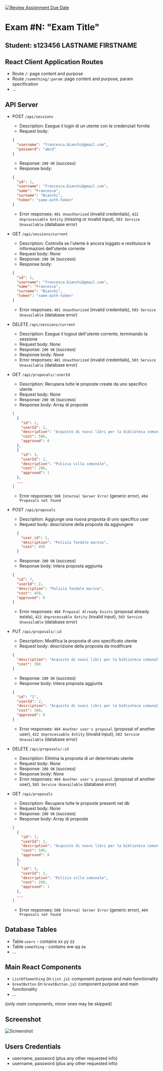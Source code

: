 [![Review Assignment Due Date](https://classroom.github.com/assets/deadline-readme-button-22041afd0340ce965d47ae6ef1cefeee28c7c493a6346c4f15d667ab976d596c.svg)](https://classroom.github.com/a/OLXYiqlj)
# Exam #N: "Exam Title"
## Student: s123456 LASTNAME FIRSTNAME 

## React Client Application Routes

- Route `/`: page content and purpose
- Route `/something/:param`: page content and purpose, param specification
- ...

## API Server

- POST `/api/sessions`
  - Description: Esegue il login di un utente con le credenziali fornite
  - Request body: 
  ``` json
  {
    "username": "francesca.bianchi@gmail.com",
    "password": "abcd"
  }
  ```
  - Response: `200 OK` (success)
  - Response body: 
  ``` json
  {
    "id": 1,
    "username": "francesca.bianchi@gmail.com",
    "name": "Francesca",
    "surname": "Bianchi",
    "token": "some-auth-token"
  }
  ```
  - Error responses: `401 Unauthorized` (invalid credentials), `422 Unprocessable Entity` (missing or invalid input), `503 Service Unavailable` (database error)

- GET `/api/sessions/current`
  - Description: Controlla se l'utente è ancora loggato e restituisce le informazioni dell'utente corrente
  - Request body: _None_
  - Response: `200 OK` (success)
  - Response body:
  ``` json
  {
    "id": 1,
    "username": "francesca.bianchi@gmail.com",
    "name": "Francesca",
    "surname": "Bianchi",
    "token": "some-auth-token"
  }
  ```
   - Error responses: `401 Unauthorized` (invalid credentials), `503 Service Unavailable` (database error)

- DELETE `/api/sessions/current`
  - Description: Esegue il logout dell'utente corrente, terminando la sessione
  - Request body: _None_
  - Response: `200 OK` (success)
  - Response body: _None_
  - Error responses: `401 Unauthorized` (invalid credentials), `503 Service Unavailable` (database error)



- GET `/api/proposals/:userId`
  - Description: Recupera tutte le proposte create da uno specifico utente
  - Request body: _None_
  - Response: `200 OK` (success)
  - Response body: Array di proposte
  ``` json
  [
    {
      "id": 1,
      "userId": 2,
      "description": "Acquisto di nuovi libri per la biblioteca comunitaria",
      "cost": 500,
      "approved": 0
    },
    {
      "id": 3,
      "userId": 2,
      "description": "Pulizia villa comunale",
      "cost": 200,
      "approved": 1
    },
    ...
  ]
  ```
  - Error responses: `500 Internal Server Error` (generic error), `404 Proposals not found`

- POST `/api/proposals`
  - Description: Aggiunge una nuova proposta di uno specifico user
  - Request body: descrizione della proposta da aggiungere

  ``` json
    {
      "user_id": 2,
      "description": "Pulizia fondale marino",
      "cost": 450
    }
    ```
    
    - Response: `200 OK` (success)
    - Response body: Intera proposta aggiunta
    
    ``` json
    {
      "id": 7,
      "userId": 2,
      "description": "Pulizia fondale marino",
      "cost": 450,
      "approved": 0
    }
  ```
  - Error responses: `404 Proposal Already Exists` (proposal already exists), `422 Unprocessable Entity` (invalid input), `503 Service Unavailable` (database error)

- PUT `/api/proposals/:id`
  - Description: Modifica la proposta di uno specificato utente
  - Request body: descrizione della proposta da modificare

  ``` json
  {
    "description": "Acquisto di nuovi libri per la biblioteca comunale",
    "cost": 300
  }
  ```

  - Response: `200 OK` (success)
  - Response body: Intera proposta aggiunta
  
  ``` json
  {
    "id": "1",
    "userId": 2,
    "description": "Acquisto di nuovi libri per la biblioteca comunale",
    "cost": 300,
    "approved": 0
  }
  ```
  - Error responses: `404 Another user's proposal` (proposal of another user), `422 Unprocessable Entity` (invalid input), `503 Service Unavailable` (database error)

- DELETE `/api/proposals/:id`
  - Description: Elimina la proposta di un determinato utente
  - Request body: _None_
  - Response: `200 OK` (success)
  - Response body: _None_
  - Error responses:  `404 Another user's proposal` (proposal of another user), `503 Service Unavailable` (database error)

- GET `/api/proposals`
  - Description: Recupera tutte le proposte presenti nel db
  - Request body: _None_
  - Response: `200 OK` (success)
  - Response body: Array di proposte

  ``` json
  [
    {
      "id": 1,
      "userId": 2,
      "description": "Acquisto di nuovi libri per la biblioteca comunitaria",
      "cost": 500,
      "approved": 0
    },
    {
      "id": 3,
      "userId": 2,
      "description": "Pulizia villa comunale",
      "cost": 200,
      "approved": 1
    },
    ...
  ]
  ```
  - Error responses: `500 Internal Server Error` (generic error), `404 Proposals not found`


## Database Tables

- Table `users` - contains xx yy zz
- Table `something` - contains ww qq ss
- ...

## Main React Components

- `ListOfSomething` (in `List.js`): component purpose and main functionality
- `GreatButton` (in `GreatButton.js`): component purpose and main functionality
- ...

(only _main_ components, minor ones may be skipped)

## Screenshot

![Screenshot](./img/screenshot.jpg)

## Users Credentials

- username, password (plus any other requested info)
- username, password (plus any other requested info)
